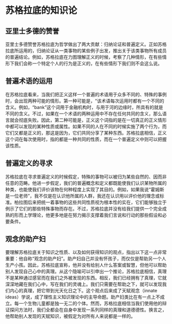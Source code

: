 # 苏格拉底的知识论

## 亚里士多德的赞誉

亚里士多德赞誉苏格拉底为哲学做出了两大贡献：归纳论证和普遍定义。正如苏格拉底所运用的，归纳论证从一类事物的某些例子出发，推出关于该类事物所有成员的普遍结论。例如，苏格拉底在力图理解正义的时候，考察了几种情形，在有些情形下我们会称一个特定个人的行为是正义的，在有些情形下我们则不会这么说。

## 普遍术语的运用

在苏格拉底看来，当我们把正义这样一个普遍的术语用于众多不同的、特殊的事例时，会出现两种可能的情形。第一种可能是，“该术语每次运用时都有一个不同的含义。例如，“bank”这个词用于金融机构时，与用于河的边缘时，所具有的就是不同的含义。不过，如果在一个术语的两种运用中不存在任何共同的含义，那么语言就会彻底失败。因此，第二种可能是，正义这个词指的是在一切真正的正义情形中都可以发现的某种性质或属性。如果不同的人在不同的时候实施了两个行为，而它们又都是正义的，那这是因为，它们共同分享了某种东西。苏格拉底相信，正义这个词在每次使用时，指的都是一种共同的性质，而在一个普遍定义中则可以把握该性质。

## 普遍定义的寻求

苏格拉底在寻求普遍定义的时候假定，特殊的事物可以被归为某些自然的、因而非任意的范畴。他进一步假定，我们的普遍概念和定义都既能使我们认识某物所属的种类，也能使我们评价该物在何种程度上实现了其目的。例如，如果我说“霍姆斯是一位老师”，我不仅是在认识他所属的人群，我还在认识用以评价他的理念或标准。柏拉图后来把统一着事物的这些共同性质视为根本性的实在，它们能够独立于例示了它们的那些特殊事物而存在。不过，苏格拉底并没有给我们提供一个完全成熟的形而上学理论，他更多地是在努力揭示支撑着我们言说和行动的那些假设和必要条件。

## 观念的助产妇

要理解苏格拉底关于知识之性质、以及如何获得知识的观点，指出以下这一点非常重要：他自称“观念的助产妇”。助产妇自己并没有怀孩子，而仅仅是帮助另一个人生产小孩。因此，苏格拉底宣称，他并没有给别人什么答案或智慧，但他可以帮助别人发现自己心中的真理。从这个隐喻可以引申出一个推论，苏格拉底相信，真理不是某种通过感官而在我们之外被发现的东西。相反，我们已经拥有了真理，它就深深地藏在我们心中，写在我们的灵魂上。我们只需要在帮助之下，就可以发现我们内心的真理，把它带到光天化日之下。这个观点后来成了天赋观念（innate ideas）学说，成了理性主义知识理论中的主导命题。助产妇类比在有一点上不成立。每一个生物儿童都是独一无二的个体。然而，苏格拉底相信当我们使用他的辩证探问方法时，我们全都会在自身中发现一系列同样的真理和道德德性。换言之，他帮助别人发现的天赋知识，被假定为对所有人来说都是一样的。
